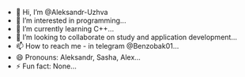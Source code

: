 - 👋 Hi, I’m @Aleksandr-Uzhva
- 👀 I’m interested in programming...
- 🌱 I’m currently learning C++...
- 💞️ I’m looking to collaborate on study and application development...
- 📫 How to reach me - in telegram @Benzobak01...
- 😄 Pronouns: Aleksandr, Sasha, Alex...
- ⚡ Fun fact: None...

<!---
Aleksandr-Uzhva/Aleksandr-Uzhva is a ✨ special ✨ repository because its `README.md` (this file) appears on your GitHub profile.
You can click the Preview link to take a look at your changes.
--->
